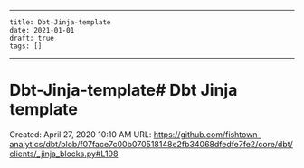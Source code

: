 
---
    title: Dbt-Jinja-template
    date: 2021-01-01    
    draft: true
    tags: []
---
# Dbt-Jinja-template# Dbt Jinja template
Created: April 27, 2020 10:10 AM
URL: https://github.com/fishtown-analytics/dbt/blob/f07face7c00b070518148e2fb34068dfedfe7fe2/core/dbt/clients/_jinja_blocks.py#L198
